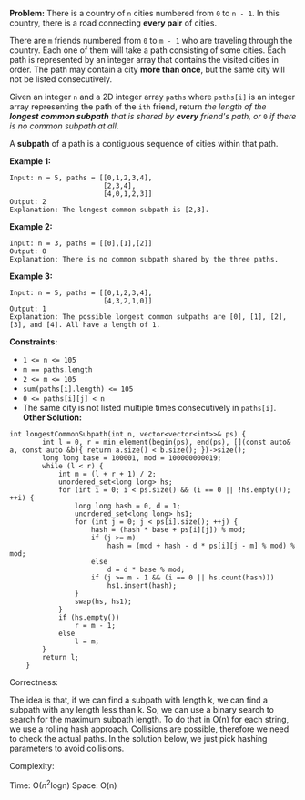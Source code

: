 **Problem:**
There is a country of `n` cities numbered from `0` to `n - 1`. In this country, there is a road connecting **every pair** of cities.

There are `m` friends numbered from `0` to `m - 1` who are traveling through the country. Each one of them will take a path consisting of some cities. Each path is represented by an integer array that contains the visited cities in order. The path may contain a city **more than once**, but the same city will not be listed consecutively.

Given an integer `n` and a 2D integer array `paths` where `paths[i]` is an integer array representing the path of the `ith` friend, return *the length of the **longest common subpath** that is shared by **every** friend's path, or* `0` *if there is no common subpath at all*.

A **subpath** of a path is a contiguous sequence of cities within that path.

 

**Example 1:**

```
Input: n = 5, paths = [[0,1,2,3,4],
                       [2,3,4],
                       [4,0,1,2,3]]
Output: 2
Explanation: The longest common subpath is [2,3].
```

**Example 2:**

```
Input: n = 3, paths = [[0],[1],[2]]
Output: 0
Explanation: There is no common subpath shared by the three paths.
```

**Example 3:**

```
Input: n = 5, paths = [[0,1,2,3,4],
                       [4,3,2,1,0]]
Output: 1
Explanation: The possible longest common subpaths are [0], [1], [2], [3], and [4]. All have a length of 1.
```

 

**Constraints:**

- `1 <= n <= 105`
- `m == paths.length`
- `2 <= m <= 105`
- `sum(paths[i].length) <= 105`
- `0 <= paths[i][j] < n`
- The same city is not listed multiple times consecutively in `paths[i]`.
**Other Solution:**
```
int longestCommonSubpath(int n, vector<vector<int>>& ps) {
        int l = 0, r = min_element(begin(ps), end(ps), [](const auto& a, const auto &b){ return a.size() < b.size(); })->size();
        long long base = 100001, mod = 100000000019;
        while (l < r) {
            int m = (l + r + 1) / 2;
            unordered_set<long long> hs;
            for (int i = 0; i < ps.size() && (i == 0 || !hs.empty()); ++i) {
                long long hash = 0, d = 1;
                unordered_set<long long> hs1;
                for (int j = 0; j < ps[i].size(); ++j) {
                    hash = (hash * base + ps[i][j]) % mod;
                    if (j >= m)
                        hash = (mod + hash - d * ps[i][j - m] % mod) % mod;
                    else
                        d = d * base % mod;    
                    if (j >= m - 1 && (i == 0 || hs.count(hash)))
                        hs1.insert(hash);
                }
                swap(hs, hs1);
            }
            if (hs.empty())
                r = m - 1;
            else
                l = m;            
        }
        return l;
    }
```
Correctness:

The idea is that, if we can find a subpath with length k, we can find a subpath with any length less than k. So, we can use a binary search to search for the maximum subpath length. To do that in O(n) for each string, we use a rolling hash approach. Collisions are possible, therefore we need to check the actual paths. In the solution below, we just pick hashing parameters to avoid collisions. 

Complexity:

Time: O($n^2$logn)
Space: O(n)